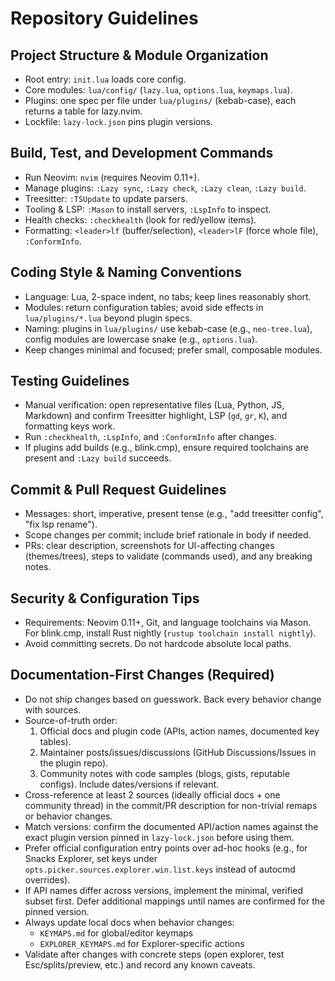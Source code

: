 # Repository Guidelines

## Project Structure & Module Organization

- Root entry: `init.lua` loads core config.
- Core modules: `lua/config/` (`lazy.lua`, `options.lua`, `keymaps.lua`).
- Plugins: one spec per file under `lua/plugins/` (kebab-case), each returns a table for lazy.nvim.
- Lockfile: `lazy-lock.json` pins plugin versions.

## Build, Test, and Development Commands

- Run Neovim: `nvim` (requires Neovim 0.11+).
- Manage plugins: `:Lazy sync`, `:Lazy check`, `:Lazy clean`, `:Lazy build`.
- Treesitter: `:TSUpdate` to update parsers.
- Tooling & LSP: `:Mason` to install servers, `:LspInfo` to inspect.
- Health checks: `:checkhealth` (look for red/yellow items).
- Formatting: `<leader>lf` (buffer/selection), `<leader>lF` (force whole file), `:ConformInfo`.

## Coding Style & Naming Conventions

- Language: Lua, 2-space indent, no tabs; keep lines reasonably short.
- Modules: return configuration tables; avoid side effects in `lua/plugins/*.lua` beyond plugin specs.
- Naming: plugins in `lua/plugins/` use kebab-case (e.g., `neo-tree.lua`), config modules are lowercase snake (e.g., `options.lua`).
- Keep changes minimal and focused; prefer small, composable modules.

## Testing Guidelines

- Manual verification: open representative files (Lua, Python, JS, Markdown) and confirm Treesitter highlight, LSP (`gd`, `gr`, `K`), and formatting keys work.
- Run `:checkhealth`, `:LspInfo`, and `:ConformInfo` after changes.
- If plugins add builds (e.g., blink.cmp), ensure required toolchains are present and `:Lazy build` succeeds.

## Commit & Pull Request Guidelines

- Messages: short, imperative, present tense (e.g., "add treesitter config", "fix lsp rename").
- Scope changes per commit; include brief rationale in body if needed.
- PRs: clear description, screenshots for UI-affecting changes (themes/trees), steps to validate (commands used), and any breaking notes.

## Security & Configuration Tips

- Requirements: Neovim 0.11+, Git, and language toolchains via Mason. For blink.cmp, install Rust nightly (`rustup toolchain install nightly`).
- Avoid committing secrets. Do not hardcode absolute local paths.

## Documentation-First Changes (Required)

- Do not ship changes based on guesswork. Back every behavior change with sources.
- Source-of-truth order:
  1. Official docs and plugin code (APIs, action names, documented key tables).
  2. Maintainer posts/issues/discussions (GitHub Discussions/Issues in the plugin repo).
  3. Community notes with code samples (blogs, gists, reputable configs). Include dates/versions if relevant.
- Cross-reference at least 2 sources (ideally official docs + one community thread) in the commit/PR description for non-trivial remaps or behavior changes.
- Match versions: confirm the documented API/action names against the exact plugin version pinned in `lazy-lock.json` before using them.
- Prefer official configuration entry points over ad-hoc hooks (e.g., for Snacks Explorer, set keys under `opts.picker.sources.explorer.win.list.keys` instead of autocmd overrides).
- If API names differ across versions, implement the minimal, verified subset first. Defer additional mappings until names are confirmed for the pinned version.
- Always update local docs when behavior changes:
  - `KEYMAPS.md` for global/editor keymaps
  - `EXPLORER_KEYMAPS.md` for Explorer-specific actions
- Validate after changes with concrete steps (open explorer, test Esc/splits/preview, etc.) and record any known caveats.
